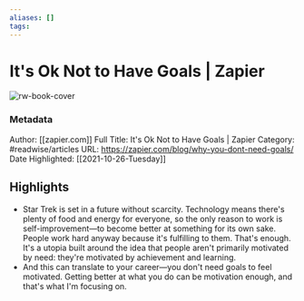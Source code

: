 ```yaml
---
aliases: []
tags:
---
```

# It's Ok Not to Have Goals | Zapier

![rw-book-cover](https://readwise-assets.s3.amazonaws.com/static/images/article4.6bc1851654a0.png)
### Metadata
Author: [[zapier.com]]
Full Title: It's Ok Not to Have Goals | Zapier
Category: #readwise/articles
URL: https://zapier.com/blog/why-you-dont-need-goals/
Date Highlighted: [[2021-10-26-Tuesday]]

## Highlights
- Star Trek is set in a future without scarcity. Technology means there's plenty of food and energy for everyone, so the only reason to work is self-improvement—to become better at something for its own sake. People work hard anyway because it's fulfilling to them. That's enough. It's a utopia built around the idea that people aren't primarily motivated by need: they're motivated by achievement and learning.
- And this can translate to your career—you don't need goals to feel motivated. Getting better at what you do can be motivation enough, and that's what I'm focusing on.
